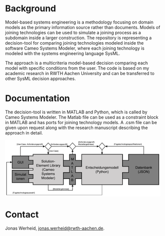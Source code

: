 # Background

Model-based systems engineering is a methodology focusing on domain models as the primary information source rather than documents. Models of joining technologies can be used to simulate a joining process as a subdomain inside a larger construction. The repository is representing a decision-tool for comparing joining technologies modeled inside the software Cameo Systems Modeler, where each joining technology is modeled with the systems engineering language SysML.

The approach is a multicriteria model-based decision comparing each model with specific conditions from the user. The code is based on my academic research in RWTH Aachen University and can be transferred to other SysML decision approaches. 

# Documentation

The decision-tool is written in MATLAB and Python, which is called by Cameo Systems Modeler. The Matlab file can be used as a constraint block in MATLAB and has ports for joining technology models. A .csm file can be given upon request along with the research manuscript describing the approach in detail.

![graph](software_architecture.png)

# Contact

Jonas Werheid, jonas.werheid@rwth-aachen.de.
